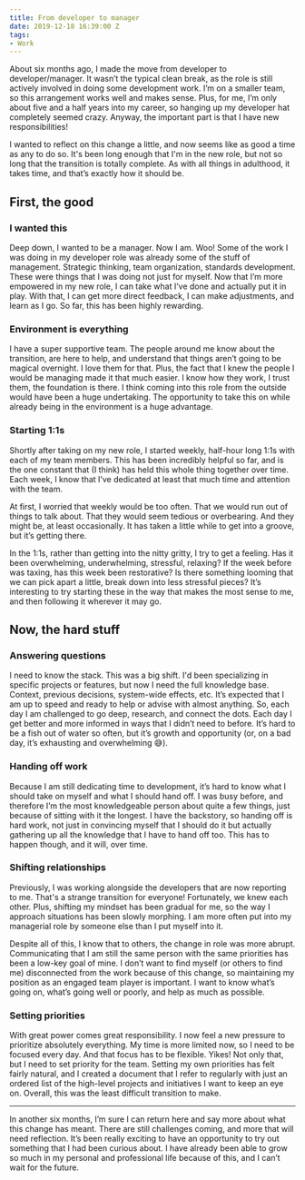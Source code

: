 ```yaml
---
title: From developer to manager
date: 2019-12-18 16:39:00 Z
tags:
- Work
---
```


About six months ago, I made the move from developer to developer/manager. It wasn’t the typical clean break, as the role is still actively involved in doing some development work. I’m on a smaller team, so this arrangement works well and makes sense. Plus, for me, I’m only about five and a half years into my career, so hanging up my developer hat completely seemed crazy. Anyway, the important part is that I have new responsibilities!

I wanted to reflect on this change a little, and now seems like as good a time as any to do so. It's been long enough that I'm in the new role, but not so long that the transition is totally complete. As with all things in adulthood, it takes time, and that’s exactly how it should be.

## First, the good

### I wanted this

Deep down, I wanted to be a manager. Now I am. Woo! Some of the work I was doing in my developer role was already some of the stuff of management. Strategic thinking, team organization, standards development. These were things that I was doing not just for myself. Now that I’m more empowered in my new role, I can take what I’ve done and actually put it in play. With that, I can get more direct feedback, I can make adjustments, and learn as I go. So far, this has been highly rewarding.

### Environment is everything

I have a super supportive team. The people around me know about the transition, are here to help, and understand that things aren’t going to be magical overnight. I love them for that. Plus, the fact that I knew the people I would be managing made it that much easier. I know how they work, I trust them, the foundation is there. I think coming into this role from the outside would have been a huge undertaking. The opportunity to take this on while already being in the environment is a huge advantage.

### Starting 1:1s

Shortly after taking on my new role, I started weekly, half-hour long 1:1s with each of my team members. This has been incredibly helpful so far, and is the one constant that (I think) has held this whole thing together over time. Each week, I know that I’ve dedicated at least that much time and attention with the team.

At first, I worried that weekly would be too often. That we would run out of things to talk about. That they would seem tedious or overbearing. And they might be, at least occasionally. It has taken a little while to get into a groove, but it’s getting there.

In the 1:1s, rather than getting into the nitty gritty, I try to get a feeling. Has it been overwhelming, underwhelming, stressful, relaxing? If the week before was taxing, has this week been restorative? Is there something looming that we can pick apart a little, break down into less stressful pieces? It’s interesting to try starting these in the way that makes the most sense to me, and then following it wherever it may go.

## Now, the hard stuff

### Answering questions

I need to know the stack. This was a big shift. I'd been specializing in specific projects or features, but now I need the full knowledge base. Context, previous decisions, system-wide effects, etc. It’s expected that I am up to speed and ready to help or advise with almost anything. So, each day I am challenged to go deep, research, and connect the dots. Each day I get better and more informed in ways that I didn’t need to before. It’s hard to be a fish out of water so often, but it’s growth and opportunity (or, on a bad day, it’s exhausting and overwhelming 😅).

### Handing off work

Because I am still dedicating time to development, it’s hard to know what I should take on myself and what I should hand off. I was busy before, and therefore I’m the most knowledgeable person about quite a few things, just because of sitting with it the longest. I have the backstory, so handing off is hard work, not just in convincing myself that I should do it but actually gathering up all the knowledge that I have to hand off too. This has to happen though, and it will, over time.

### Shifting relationships

Previously, I was working alongside the developers that are now reporting to me. That's a strange transition for everyone! Fortunately, we knew each other. Plus, shifting my mindset has been gradual for me, so the way I approach situations has been slowly morphing. I am more often put into my managerial role by someone else than I put myself into it.

Despite all of this, I know that to others, the change in role was more abrupt. Communicating that I am still the same person with the same priorities has been a low-key goal of mine. I don’t want to find myself (or others to find me) disconnected from the work because of this change, so maintaining my position as an engaged team player is important. I want to know what’s going on, what’s going well or poorly, and help as much as possible.

### Setting priorities

With great power comes great responsibility. I now feel a new pressure to prioritize absolutely everything. My time is more limited now, so I need to be focused every day. And that focus has to be flexible. Yikes! Not only that, but I need to set priority for the team. Setting my own priorities has felt fairly natural, and I created a document that I refer to regularly with just an ordered list of the high-level projects and initiatives I want to keep an eye on. Overall, this was the least difficult transition to make.

----------

In another six months, I’m sure I can return here and say more about what this change has meant. There are still challenges coming, and more that will need reflection. It’s been really exciting to have an opportunity to try out something that I had been curious about. I have already been able to grow so much in my personal and professional life because of this, and I can’t wait for the future.